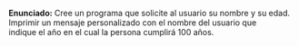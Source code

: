 **Enunciado:**
Cree un programa que solicite al usuario su nombre y su edad.   Imprimir un mensaje personalizado con el nombre del usuario que indique el año en el cual la persona cumplirá 100 años.